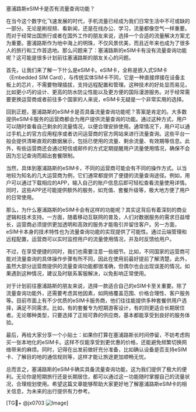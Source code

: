 塞浦路斯eSIM卡是否有流量查询功能？

在当今这个数字化飞速发展的时代，手机流量已经成为我们日常生活中不可或缺的一部分。无论是刷视频、看新闻，还是在线办公、学习，流量都像空气一样重要。而对于经常出国旅行或者在国外工作的朋友来说，选择一个合适的流量解决方案尤为重要。塞浦路斯作为地中海上的明珠，不仅风景优美，而且近年来也成为了很多人的旅行和工作首选地。那么问题来了：塞浦路斯的eSIM卡有没有流量查询功能呢？这可能是很多计划前往塞浦路斯的朋友关心的问题。

首先，让我们来了解一下什么是eSIM卡。eSIM卡，全称是嵌入式SIM卡（Embedded SIM Card），与传统实体SIM卡不同，它是一种直接焊接在设备主板上的芯片，不需要物理插拔，支持远程配置和管理。这种技术的好处显而易见，比如更小巧的设计、更高的防水防尘性能以及更方便的国际漫游服务。对于经常需要更换运营商或者前往多个国家的人来说，eSIM卡无疑是一个非常实用的选择。

回到正题，塞浦路斯的eSIM卡是否具备流量查询功能呢？答案是肯定的。大多数提供eSIM卡服务的运营商都会为用户提供流量查询的功能。通过这种方式，用户可以随时查看自己剩余的流量情况，以便合理安排使用。通常情况下，用户可以通过手机上的官方应用程序或者访问运营商的官方网站来进行流量查询。这些平台一般会提供清晰直观的数据展示，包括已使用的流量、剩余流量、有效期等信息。此外，有些运营商还会通过短信或邮件的方式定期提醒用户流量使用情况，确保不会因为忘记查询而超出套餐限制。

当然，具体到塞浦路斯的eSIM卡，不同的运营商可能会有不同的操作方式。以当地较为知名的几大运营商为例，它们通常都提供了便捷的流量查询途径。例如，用户可以通过下载相应的APP，输入自己的账户信息后即可轻松查看流量使用详情。同时，这些APP还可能提供额外的服务，如充值、套餐升级等，极大地方便了用户的日常使用。

那么，为什么塞浦路斯的eSIM卡会有这样的功能呢？其实这背后有着深刻的商业逻辑和技术支持。一方面，随着移动互联网的普及，人们对数据服务的需求日益增长，运营商必须提供更加透明和高效的服务才能吸引并留住客户。另一方面，eSIM卡本身的技术特性也为流量查询功能的实现提供了可能性。通过云端管理和远程配置，运营商可以实时监控用户的流量使用情况，并及时反馈给用户。

不过，在享受便捷的同时，我们也需要注意一些细节。比如，不同国家的运营商可能对流量查询的具体操作步骤有所不同，因此在使用前最好提前了解清楚。此外，虽然大部分运营商提供的流量查询功能都很准确，但偶尔也会出现误差的情况。如果遇到这种情况，建议及时联系客服解决，以免影响正常使用。

对于计划前往塞浦路斯的朋友来说，选择一款适合自己的eSIM卡至关重要。除了流量查询功能外，还需要考虑其他因素，如网络覆盖范围、价格合理性、客户服务等。目前市面上有不少优质的eSIM卡服务商，他们往往能提供多种套餐供用户选择，满足不同需求。比如，有的套餐专为短期游客设计，有的则更适合长期居住者。无论哪种类型，只要选择了正规可靠的供应商，基本都能享受到良好的服务体验。

最后，再给大家分享一个小贴士：如果你打算在塞浦路斯长时间停留，不妨考虑购买一张本地化的eSIM卡。这样不仅能享受到更优惠的价格，还能避免频繁切换网络带来的麻烦。同时，记得在出发前做好充分准备，比如确认设备是否支持eSIM卡、了解目的地的通信规则等，这样才能让旅途更加顺畅无忧。

总而言之，塞浦路斯的eSIM卡确实具备流量查询功能，这为我们提供了极大的便利。无论你是短期旅行还是长期居住，都可以通过这一功能随时掌握自己的流量状况，合理规划使用。希望这篇文章能够帮助大家更好地了解塞浦路斯eSIM卡的相关信息，为未来的出行提供有力参考。

[TG💪+ @jx0703 ![Image](https://github.com/user-attachments/assets/dbca1d08-cadb-493c-b0ec-ad6f7a83f270)]